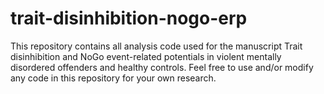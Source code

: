 # trait-disinhibition-nogo-erp
This repository contains all analysis code used for the manuscript Trait disinhibition and NoGo event-related potentials in violent mentally disordered offenders and healthy controls. Feel free to use and/or modify any code in this repository for your own research.
